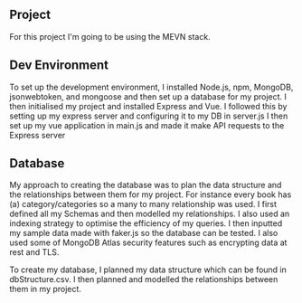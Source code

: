 ## Project
For this project I'm going to be using the MEVN stack.

## Dev Environment
To set up the development environment, I installed Node.js, npm, MongoDB, jsonwebtoken, and mongoose and then set up a database for my project.
I then initialised my project and installed Express and Vue.
I followed this by setting up my express server and configuring it to my DB in server.js
I then set up my vue application in main.js and made it make API requests to the Express server 


## Database
My approach to creating the database was to plan the data structure and the relationships between them for my project. For instance every book has (a) category/categories so a many to many relationship was used. I first defined all my Schemas and then modelled my relationships. I also used an indexing strategy to optimise the efficiency of my queries. I then inputted my sample data made with faker.js so the database can be tested. I also used some of MongoDB Atlas security features such as encrypting data at rest and TLS.

To create my database, I planned my data structure which can be found in dbStructure.csv. I then planned and modelled the relationships between them in my project.